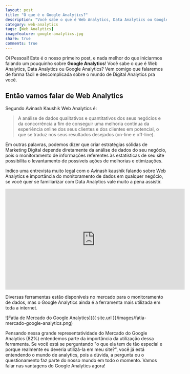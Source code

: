 ```yaml
---
layout: post
title: "O que é o Google Analytics?"
description: "Você sabe o que é Web Analytics, Data Analytics ou Google Analytics? Vem comigo que falaremos de forma fácil e descomplicada sobre o mundo de Digital Analytics pra você."
category: web-analytics
tags: [Web Analytics]
imagefeature: google-analytics.jpg
share: true
comments: true
---
```


Oi Pessoal! Este é o nosso primeiro post, e nada melhor do que iniciarmos falando um pouquinho sobre <b>Google Analytics</b>! Você sabe o que é Web Analytics, Data Analytics ou Google Analytics? Vem comigo que falaremos de forma fácil e descomplicada sobre o mundo de Digital Analytics pra você.

## Então vamos falar de Web Analytics

Segundo Avinash Kaushik Web Analytics é:

>A análise de dados qualitativos e quantitativos dos seus negócios e da concorrência a fim de conseguir uma melhoria contínua da experiência online dos seus clientes e dos clientes em potencial, o que se traduz nos seus resultados desejados (on-line e off-line).

Em outras palavras, podemos dizer que criar estratégias sólidas de Marketing Digital depende diretamente da análise de dados do seu negócio, pois o monitoramento de informações referentes às estatísticas de seu site possibilita o levantamento de possíveis ações de melhorias e otimizações.

Indico uma entrevista muito legal com o Avinash kaushik falando sobre Web Analytics e importância do monitoramento de dados em qualquer negócio, se você quer se familiarizar com Data Analytics vale muito a pena assistir.

<iframe width="560" height="315" src="https://www.youtube.com/embed/A6Zryx1bgE0" frameborder="0" allowfullscreen></iframe>

Diversas ferramentas estão disponíveis no mercado para o monitoramento de dados, mas o Google Analytics ainda é a ferramenta mais utilizada em toda a internet.

![Fatia de Mercado do Google Analytics]({{ site.url }}/images/fatia-mercado-google-analytics.png)

Pensando nessa grande representatividade do Mercado do Google Analytics (82%) entendemos parte da importância da utilização dessa ferramenta. Se você está se perguntando "o que ela tem de tão especial e porque realmente eu deveria utilizá-la em meu site?", você já está entendendo o mundo de analytics, pois a dúvida, a pergunta ou o questionamento faz parte do nosso mundo em todo o momento. Vamos falar nas vantagens do Google Analytics agora!

